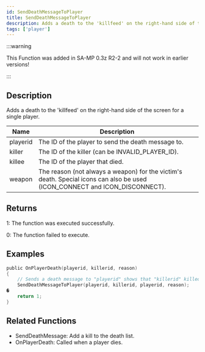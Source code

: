 ```yaml
---
id: SendDeathMessageToPlayer
title: SendDeathMessageToPlayer
description: Adds a death to the 'killfeed' on the right-hand side of the screen for a single player.
tags: ['player']
---
```


<TagLinks />

:::warning

This Function was added in SA-MP 0.3z R2-2 and will not work in earlier versions!

:::

## Description

Adds a death to the 'killfeed' on the right-hand side of the screen for a single player.


| Name | Description |
|------|-------------|
|playerid | The ID of the player to send the death message to.|
|killer | The ID of the killer (can be INVALID_PLAYER_ID).|
|killee | The ID of the player that died.|
|weapon | The reason (not always a weapon) for the victim's death. Special icons can also be used (ICON_CONNECT and ICON_DISCONNECT).|


## Returns

 1: The function was executed successfully. 

 0: The function failed to execute. 


## Examples


```c
public OnPlayerDeath(playerid, killerid, reason)
{
    // Sends a death message to "playerid" shows that "killerid" killed "playerid" for "reason"
    SendDeathMessageToPlayer(playerid, killerid, playerid, reason);
�
    return 1;
}
```


## Related Functions


-  SendDeathMessage: Add a kill to the death list.
-  OnPlayerDeath: Called when a player dies.
